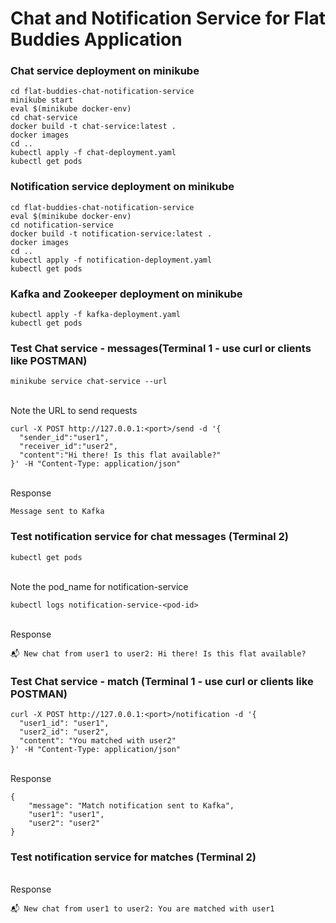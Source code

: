 <h1>Chat and Notification Service for Flat Buddies Application</h1>

### Chat service deployment on minikube
```console
cd flat-buddies-chat-notification-service
minikube start
eval $(minikube docker-env)
cd chat-service
docker build -t chat-service:latest .
docker images
cd ..
kubectl apply -f chat-deployment.yaml
kubectl get pods
```

### Notification service deployment on minikube
```console
cd flat-buddies-chat-notification-service
eval $(minikube docker-env)
cd notification-service
docker build -t notification-service:latest .
docker images
cd ..
kubectl apply -f notification-deployment.yaml
kubectl get pods
```

### Kafka and Zookeeper deployment on minikube
```console
kubectl apply -f kafka-deployment.yaml
kubectl get pods
```
### Test Chat service - messages(Terminal 1 - use curl or clients like POSTMAN)
```console
minikube service chat-service --url
```
<br> Note the URL to send requests
```console
curl -X POST http://127.0.0.1:<port>/send -d '{
  "sender_id":"user1",
  "receiver_id":"user2",
  "content":"Hi there! Is this flat available?"
}' -H "Content-Type: application/json"
```
<br> Response
```console
Message sent to Kafka
```

### Test notification service for chat messages (Terminal 2)
```console
kubectl get pods
```
<br> Note the pod_name for notification-service
```console
kubectl logs notification-service-<pod-id>
```
<br> Response
```
📬 New chat from user1 to user2: Hi there! Is this flat available?
```
### Test Chat service - match (Terminal 1 - use curl or clients like POSTMAN)

```console
curl -X POST http://127.0.0.1:<port>/notification -d '{
  "user1_id": "user1",
  "user2_id": "user2",
  "content": "You matched with user2"
}' -H "Content-Type: application/json"
```
<br> Response
```console
{
    "message": "Match notification sent to Kafka",
    "user1": "user1",
    "user2": "user2"
}
```

### Test notification service for matches (Terminal 2)
<br> Response
```
📬 New chat from user1 to user2: You are matched with user1
```

